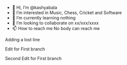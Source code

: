 - 👋 Hi, I’m @kashyabala
- 👀 I’m interested in Music, Chess, Cricket and Software
- 🌱 I’m currently learning nothing
- 💞️ I’m looking to collaborate on xx/xxx/xxxx
- 📫 How to reach me No body can reach me

<!---
kashyabala/kashyabala is a ✨ special ✨ repository because its `README.md` (this file) appears on your GitHub profile.
You can click the Preview link to take a look at your changes.
--->

Adding a lost line

Edit for First branch

Second Edit for First branch
